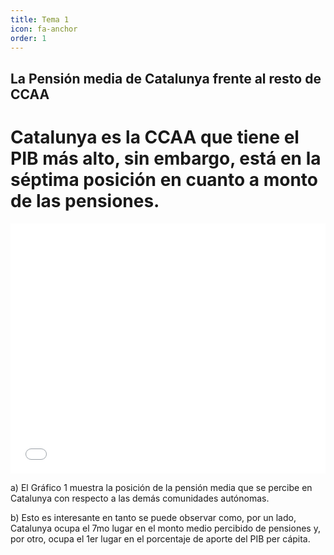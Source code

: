 ```yaml
---
title: Tema 1
icon: fa-anchor
order: 1
---
```



## La Pensión media de Catalunya frente al resto de CCAA

# Catalunya es la CCAA que tiene el PIB más alto, sin embargo, está en la séptima posición en cuanto a monto de las pensiones.

<iframe id="datawrapper-chart-qdfla" src="//datawrapper.dwcdn.net/qdfla/2/" scrolling="no" frameborder="0" allowtransparency="true" style="width: 0; min-width: 100% !important;" height="400"></iframe><script type="text/javascript">if("undefined"==typeof window.datawrapper)window.datawrapper={};window.datawrapper["qdfla"]={},window.datawrapper["qdfla"].embedDeltas={"100":715,"200":505,"300":461,"400":444,"500":427,"700":400,"800":400,"900":383,"1000":383},window.datawrapper["qdfla"].iframe=document.getElementById("datawrapper-chart-qdfla"),window.datawrapper["qdfla"].iframe.style.height=window.datawrapper["qdfla"].embedDeltas[Math.min(1e3,Math.max(100*Math.floor(window.datawrapper["qdfla"].iframe.offsetWidth/100),100))]+"px",window.addEventListener("message",function(a){if("undefined"!=typeof a.data["datawrapper-height"])for(var b in a.data["datawrapper-height"])if("qdfla"==b)window.datawrapper["qdfla"].iframe.style.height=a.data["datawrapper-height"][b]+"px"});</script>

a) El Gráfico 1 muestra la posición de la pensión media que se percibe en Catalunya con respecto a las demás comunidades autónomas.

b) Esto es interesante en tanto se puede observar como, por un lado, Catalunya ocupa el 7mo lugar en el monto medio percibido de pensiones y, por otro, ocupa el 1er lugar en el porcentaje de aporte del PIB per cápita. 








